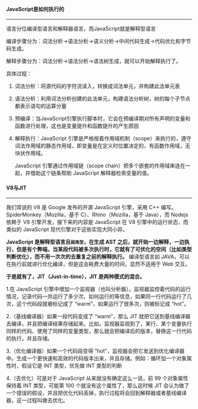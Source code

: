 #### JavaScript是如何执行的

***

语言分位编译型语言和解释器语言，而JavaScript就是解释型语言

编译步骤分为：词法分析->语法分析->语义分析->中间代码生成->代码优化和字节码生成。

解释步骤分为：词法分析->语法分析->语法树生成，就可以开始解释执行了。

具体过程：

1. 词法分析：将源代码的字符流读入，转换成词法单元，并构建此法单元表

2. 语法分析：利用词法分析创建的此法单元，构建语法分析树，树的每个子节点都表示语句的运算分量

3. 预编译：当JavaScript引擎执行脚本时，它会在预编译期对所有声明的变量和函数进行处理，这也是变量提升和函数提升的产生原因

4. 解释执行：JavaScript 引擎是严格按着作用域机制（scope）来执行的，遵守词法作用域的静态作用域，即变量是在定义时位置决定的，有函数作用域，无块状作用域。

   JavaScript 引擎通过作用域链（scope chain）把多个嵌套的作用域串连在一起，并借助这个链条帮助 JavaScript 解释器检索变量的值。

#### V8与JIT

***

我们常说的 V8 是 Google 发布的开源 JavaScript 引擎，采用 C++ 编写。SpiderMonkey（Mozilla，基于 C）、Rhino（Mozilla，基于 Java），而 Nodejs 依赖于 V8 引擎开发，接下来的内容是 JavaScript 在 V8 引擎中的运行状态，而类似的 JavaScript 现代引擎对于这些实现大同小异。

**JavaScript 是解释型语言且`弱类型`，**在生成 AST 之后，就开始一边解释，一边执行，但是有个**弊端，当某段代码被多次执行时，它就有了可优化的空间（比如类型判断优化），而不用一次次的去重复之前的解释执行。**
编译型语言如 JAVA，可以在执行前就进行优化编译，但是这会耗费大量的时间，显然不适用于 Web 交互。

**于是就有了，JIT（Just-in-time），JIT 是两种模式的混合。**

1.在 JavaScript 引擎中增加一个监视器（也叫分析器）。监视器监控着代码的运行情况，记录代码一共运行了多少次、如何运行的等信息，如果同一行代码运行了几次，这个代码段就被标记成了 “warm”，如果运行了很多次，则被标记成 “hot”。

2.（基线编译器）如果一段代码变成了 “warm”，那么 JIT 就把它送到基线编译器去编译，并且把编译结果存储起来。比如，监视器监视到了，某行、某个变量执行同样的代码、使用了同样的变量类型，那么就会把编译后的版本，替换这一行代码的执行，并且存储。

3.（优化编译器）如果一个代码段变得 “hot”，监视器会把它发送到优化编译器中。生成一个更快速和高效的代码版本出来，并且存储。例如：循环加一个对象属性时，假设它是 INT 类型，优先做 INT 类型的判断

4.（去优化）可是对于 JavaScript 从来就没有确定这么一说，前 99 个对象属性保持着 INT 类型，可能第 100 个就没有这个属性了，那么这时候 JIT 会认为做了一个错误的假设，并且把优化代码丢掉，执行过程将会回到解释器或者基线编译器，这一过程叫做去优化。